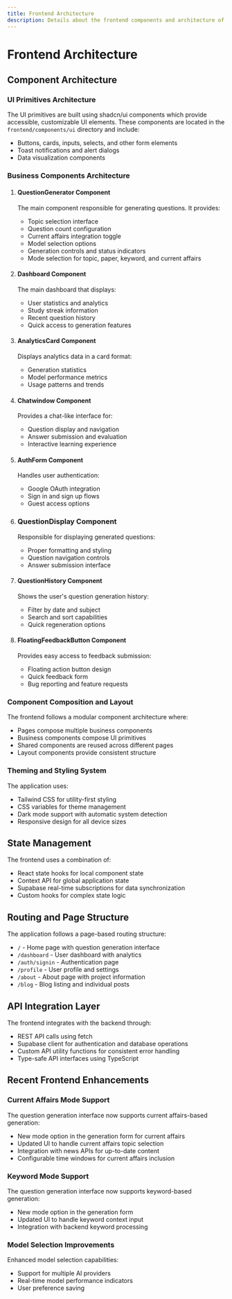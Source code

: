 ```yaml
---
title: Frontend Architecture
description: Details about the frontend components and architecture of IntrepidQ AI
---
```


# Frontend Architecture

## Component Architecture

### UI Primitives Architecture
The UI primitives are built using shadcn/ui components which provide accessible, customizable UI elements. These components are located in the `frontend/components/ui` directory and include:
- Buttons, cards, inputs, selects, and other form elements
- Toast notifications and alert dialogs
- Data visualization components

### Business Components Architecture

1. #### QuestionGenerator Component
   The main component responsible for generating questions. It provides:
   - Topic selection interface
   - Question count configuration
   - Current affairs integration toggle
   - Model selection options
   - Generation controls and status indicators
   - Mode selection for topic, paper, keyword, and current affairs

2. #### Dashboard Component
   The main dashboard that displays:
   - User statistics and analytics
   - Study streak information
   - Recent question history
   - Quick access to generation features

3. #### AnalyticsCard Component
   Displays analytics data in a card format:
   - Generation statistics
   - Model performance metrics
   - Usage patterns and trends

4. #### Chatwindow Component
   Provides a chat-like interface for:
   - Question display and navigation
   - Answer submission and evaluation
   - Interactive learning experience

5. #### AuthForm Component
   Handles user authentication:
   - Google OAuth integration
   - Sign in and sign up flows
   - Guest access options

6. ### QuestionDisplay Component
   Responsible for displaying generated questions:
   - Proper formatting and styling
   - Question navigation controls
   - Answer submission interface

7. #### QuestionHistory Component
   Shows the user's question generation history:
   - Filter by date and subject
   - Search and sort capabilities
   - Quick regeneration options

8. #### FloatingFeedbackButton Component
   Provides easy access to feedback submission:
   - Floating action button design
   - Quick feedback form
   - Bug reporting and feature requests

### Component Composition and Layout
The frontend follows a modular component architecture where:
- Pages compose multiple business components
- Business components compose UI primitives
- Shared components are reused across different pages
- Layout components provide consistent structure

### Theming and Styling System
The application uses:
- Tailwind CSS for utility-first styling
- CSS variables for theme management
- Dark mode support with automatic system detection
- Responsive design for all device sizes

## State Management
The frontend uses a combination of:
- React state hooks for local component state
- Context API for global application state
- Supabase real-time subscriptions for data synchronization
- Custom hooks for complex state logic

## Routing and Page Structure
The application follows a page-based routing structure:
- `/` - Home page with question generation interface
- `/dashboard` - User dashboard with analytics
- `/auth/signin` - Authentication page
- `/profile` - User profile and settings
- `/about` - About page with project information
- `/blog` - Blog listing and individual posts

## API Integration Layer
The frontend integrates with the backend through:
- REST API calls using fetch
- Supabase client for authentication and database operations
- Custom API utility functions for consistent error handling
- Type-safe API interfaces using TypeScript

## Recent Frontend Enhancements

### Current Affairs Mode Support
The question generation interface now supports current affairs-based generation:
- New mode option in the generation form for current affairs
- Updated UI to handle current affairs topic selection
- Integration with news APIs for up-to-date content
- Configurable time windows for current affairs inclusion

### Keyword Mode Support
The question generation interface now supports keyword-based generation:
- New mode option in the generation form
- Updated UI to handle keyword context input
- Integration with backend keyword processing

### Model Selection Improvements
Enhanced model selection capabilities:
- Support for multiple AI providers
- Real-time model performance indicators
- User preference saving
